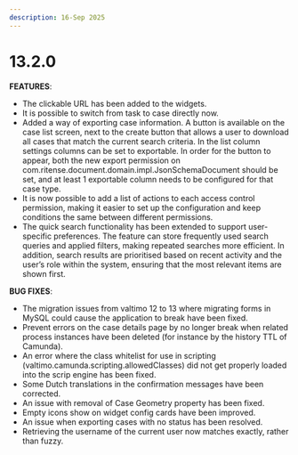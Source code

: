 ```yaml
---
description: 16-Sep 2025
---
```


# 13.2.0

**FEATURES**:



* The clickable URL has been added to the widgets.&#x20;
* It is possible to switch from task to case directly now.
* Added a way of exporting case information. A button is available on the case list screen, next to the create button that allows a user to download all cases that match the current search criteria. In the list column settings columns can be set to exportable. In order for the button to appear, both the new export permission on com.ritense.document.domain.impl.JsonSchemaDocument should be set, and at least 1 exportable column needs to be configured for that case type.
* It is now possible to add a list of actions to each access control permission, making it easier to set up the configuration and keep conditions the same between different permissions.&#x20;
* The quick search functionality has been extended to support user-specific preferences. The feature can store frequently used search queries and applied filters, making repeated searches more efficient. In addition, search results are prioritised based on recent activity and the user’s role within the system, ensuring that the most relevant items are shown first.



**BUG FIXES**:

* The migration issues from valtimo 12 to 13 where migrating forms in MySQL could cause the application to break have been fixed.
* Prevent errors on the case details page by no longer break when related process instances have been deleted (for instance by the history TTL of Camunda).
* An error where the class whitelist for use in scripting (valtimo.camunda.scripting.allowedClasses) did not get properly loaded into the scrip engine has been fixed.
* Some Dutch translations in the confirmation messages have been corrected.
* An issue with removal of Case Geometry property has been fixed.
* Empty icons show on widget config cards have been improved.
* An issue when exporting cases with no status has been resolved.
* Retrieving the username of the current user now matches exactly, rather than fuzzy.
